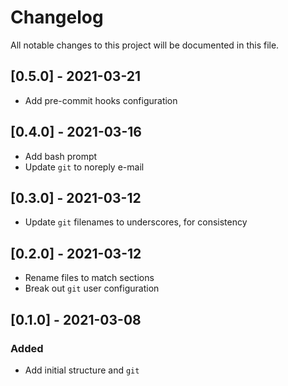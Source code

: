 # Changelog

All notable changes to this project will be documented in this file.

## [0.5.0] - 2021-03-21

- Add pre-commit hooks configuration

## [0.4.0] - 2021-03-16

- Add bash prompt
- Update `git` to noreply e-mail

## [0.3.0] - 2021-03-12

- Update `git` filenames to underscores, for consistency

## [0.2.0] - 2021-03-12

- Rename files to match sections
- Break out `git` user configuration

## [0.1.0] - 2021-03-08

### Added

- Add initial structure and `git`
